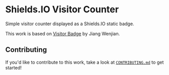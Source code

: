 # Shields.IO Visitor Counter

Simple visitor counter displayed as a Shields.IO static badge.

This work is based on [Visitor Badge](https://github.com/jwenjian/visitor-badge) by Jiang Wenjian.

## Contributing

If you'd like to contribute to this work, take a look at [`CONTRIBUTING.md`](./CONTRIBUTING.md) to get started!
